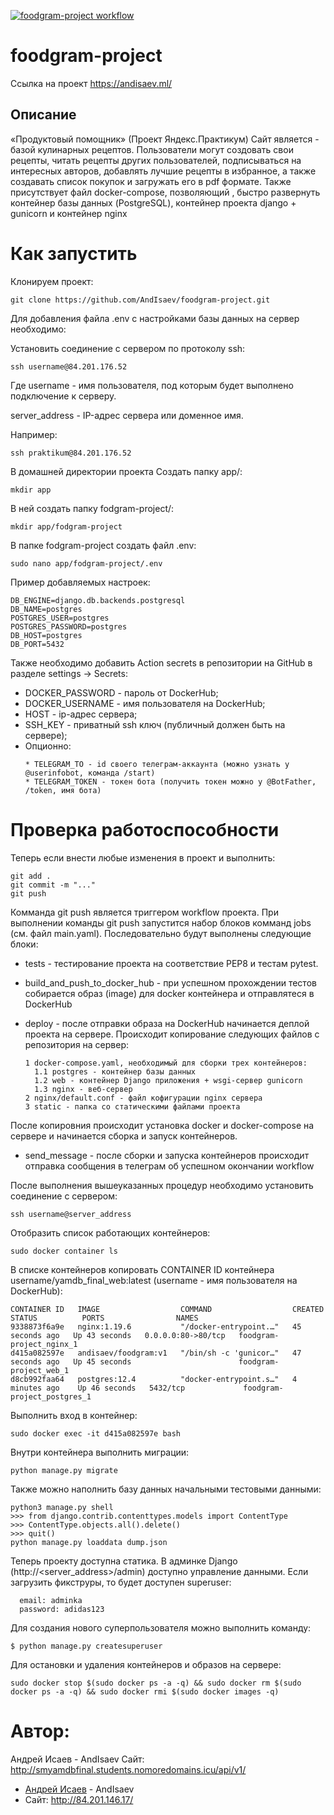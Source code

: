 [![foodgram-project workflow](https://github.com/AndIsaev/foodgram-project/actions/workflows/main.yml/badge.svg)](https://github.com/AndIsaev/foodgram-project/actions/workflows/main.yml)

# foodgram-project

Ссылка на проект https://andisaev.ml/

## Описание
«Продуктовый помощник» (Проект Яндекс.Практикум)
Сайт является - базой кулинарных рецептов. Пользователи могут создовать свои рецепты, читать рецепты других пользователей, подписываться на интересных авторов, добавлять лучшие рецепты в избранное, а также создавать список покупок и загружать его в pdf формате. Также присутствует файл docker-compose, позволяющий , быстро развернуть контейнер базы данных (PostgreSQL), контейнер проекта django + gunicorn и контейнер nginx

# Как запустить
Клонируем проект: 
```
git clone https://github.com/AndIsaev/foodgram-project.git
```
Для добавления файла .env с настройками базы данных на сервер необходимо:

Установить соединение с сервером по протоколу ssh:

  ```
  ssh username@84.201.176.52
  ```

Где username - имя пользователя, под которым будет выполнено подключение к серверу.

server_address - IP-адрес сервера или доменное имя.

Например:

  ```
  ssh praktikum@84.201.176.52
  ```

В домашней директории проекта Создать папку app/:

  ```
  mkdir app
  ```
  
В ней создать папку fodgram-project/:

  ```
  mkdir app/fodgram-project
  ```

В папке fodgram-project создать файл .env:

  ```
  sudo nano app/fodgram-project/.env
  ```
  
Пример добавляемых настроек:


  ```
  DB_ENGINE=django.db.backends.postgresql
  DB_NAME=postgres
  POSTGRES_USER=postgres
  POSTGRES_PASSWORD=postgres
  DB_HOST=postgres
  DB_PORT=5432
  
  ```

Также необходимо добавить Action secrets в репозитории на GitHub в разделе settings -> Secrets:

* DOCKER_PASSWORD - пароль от DockerHub;
* DOCKER_USERNAME - имя пользователя на DockerHub;
* HOST - ip-адрес сервера;
* SSH_KEY - приватный ssh ключ (публичный должен быть на сервере);
* Опционно:
   ```
  * TELEGRAM_TO - id своего телеграм-аккаунта (можно узнать у @userinfobot, команда /start)
  * TELEGRAM_TOKEN - токен бота (получить токен можно у @BotFather, /token, имя бота)
   ```
# Проверка работоспособности
Теперь если внести любые изменения в проект и выполнить:

  ```
  git add .
  git commit -m "..."
  git push
  ```


Комманда git push является триггером workflow проекта. При выполнении команды git push запустится набор блоков комманд jobs (см. файл main.yaml). Последовательно будут выполнены следующие блоки:
  
  * tests - тестирование проекта на соответствие PEP8 и тестам pytest.

  * build_and_push_to_docker_hub - при успешном прохождении тестов собирается образ (image) для docker контейнера и отправлятеся в DockerHub

  * deploy - после отправки образа на DockerHub начинается деплой проекта на сервере. Происходит копирование следующих файлов с репозитория на сервер:
  
    ```
    1 docker-compose.yaml, необходимый для сборки трех контейнеров:
      1.1 postgres - контейнер базы данных
      1.2 web - контейнер Django приложения + wsgi-сервер gunicorn
      1.3 nginx - веб-сервер
    2 nginx/default.conf - файл кофигурации nginx сервера
    3 static - папка со статическими файлами проекта
    ```

После копировния происходит установка docker и docker-compose на сервере и начинается сборка и запуск контейнеров.

* send_message - после сборки и запуска контейнеров происходит отправка сообщения в телеграм об успешном окончании workflow

После выполнения вышеуказанных процедур необходимо установить соединение с сервером:

  ```
  ssh username@server_address
  ```

Отобразить список работающих контейнеров:

  ```
  sudo docker container ls
  ```

В списке контейнеров копировать CONTAINER ID контейнера username/yamdb_final_web:latest (username - имя пользователя на DockerHub):

  ```
  CONTAINER ID   IMAGE                  COMMAND                  CREATED          STATUS          PORTS                NAMES
  9338873f6a9e   nginx:1.19.6           "/docker-entrypoint.…"   45 seconds ago   Up 43 seconds   0.0.0.0:80->80/tcp   foodgram-project_nginx_1
  d415a082597e   andisaev/foodgram:v1   "/bin/sh -c 'gunicor…"   47 seconds ago   Up 45 seconds                        foodgram-project_web_1
  d8cb992faa64   postgres:12.4          "docker-entrypoint.s…"   4 minutes ago    Up 46 seconds   5432/tcp             foodgram-project_postgres_1
  ```

Выполнить вход в контейнер:

  ```
  sudo docker exec -it d415a082597e bash
  ```

Внутри контейнера выполнить миграции:

  ```
  python manage.py migrate
  ```


Также можно наполнить базу данных начальными тестовыми данными:

  ```
  python3 manage.py shell
  >>> from django.contrib.contenttypes.models import ContentType
  >>> ContentType.objects.all().delete()
  >>> quit()
  python manage.py loaddata dump.json
  ```
Теперь проекту доступна статика. В админке Django (http://<server_address>/admin) доступно управление данными. Если загрузить фикструры, то будет доступен superuser:

```
  email: adminka
  password: adidas123
```

Для создания нового суперпользователя можно выполнить команду:

  ```
  $ python manage.py createsuperuser
  ```
  
Для остановки и удаления контейнеров и образов на сервере:

  ```
  sudo docker stop $(sudo docker ps -a -q) && sudo docker rm $(sudo docker ps -a -q) && sudo docker rmi $(sudo docker images -q)
  ```

# Автор:

Андрей Исаев - AndIsaev
Сайт: http://smyamdbfinal.students.nomoredomains.icu/api/v1/

* [Андрей Исаев](https://github.com/AndIsaev) - AndIsaev
* Сайт: http://84.201.146.17/
